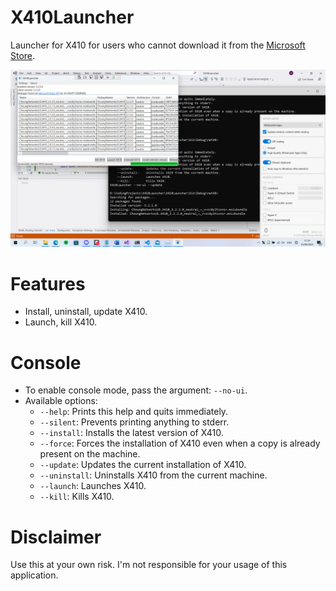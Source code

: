 # X410Launcher
Launcher for X410 for users who cannot download it from the [Microsoft Store](https://apps.microsoft.com/store/detail/x410/9NLP712ZMN9Q).

![Screenshot](docs/Screenshot.png)

# Features
- Install, uninstall, update X410.
- Launch, kill X410.

# Console
- To enable console mode, pass the argument: `--no-ui`.
- Available options:
   + `--help`: Prints this help and quits immediately.
   + `--silent`: Prevents printing anything to stderr.
   + `--install`: Installs the latest version of X410.
   + `--force`: Forces the installation of X410 even when a copy is already present on the machine.
   + `--update`: Updates the current installation of X410.
   + `--uninstall`: Uninstalls X410 from the current machine.
   + `--launch`: Launches X410.
   + `--kill`: Kills X410.

# Disclaimer
Use this at your own risk. I'm not responsible for your usage of this application.